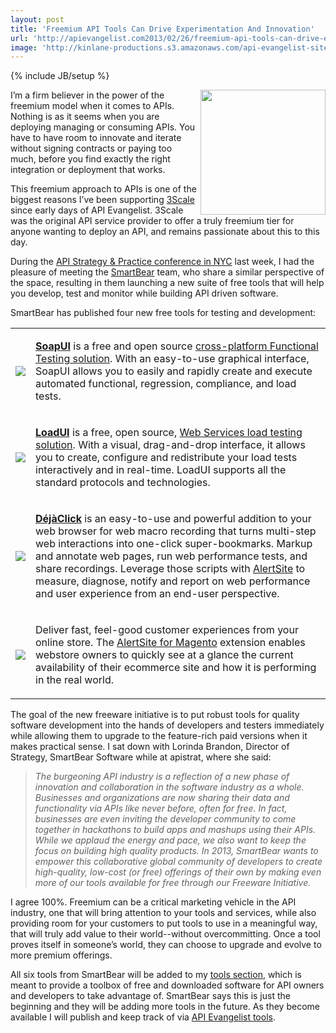```yaml
---
layout: post
title: 'Freemium API Tools Can Drive Experimentation And Innovation'
url: 'http://apievangelist.com2013/02/26/freemium-api-tools-can-drive-experimentation-and--innovation/'
image: 'http://kinlane-productions.s3.amazonaws.com/api-evangelist-site/blog/SmartBear-Logo.png'
---
```

{% include JB/setup %}
<p>
     <a href="http://smartbear.com/" target="_blank"><img src="https://s3.amazonaws.com/kinlane-productions/api-evangelist/smartbear/SmartBear-Logo.png"  width="200" align="right" /></a>
</p>
<p>
     I’m a firm believer in the power of the freemium model when it comes to APIs. Nothing is as it seems when you are deploying managing or consuming APIs. You have to have room to innovate and iterate without signing contracts or paying too much, before you find exactly the right integration or deployment that works.
</p>
<p>
     This freemium approach to APIs is one of the biggest reasons I’ve been supporting <a title="3Scale" href="http://3scale.net">3Scale</a> since early days of API Evangelist. 3Scale was the original API service provider to offer a truly freemium tier for anyone wanting to deploy an API, and remains passionate about this to this day.
</p>
<p>
     During the <a href="http://www.apistrategyconference.com/">API Strategy &amp; Practice conference in NYC</a> last week, I had the pleasure of meeting the <a href="http://smartbear.com/">SmartBear</a> team, who share a similar perspective of the space, resulting in them launching a new suite of free tools that will help you develop, test and monitor while building API driven software.
</p>
<p>
     SmartBear has published four new free tools for testing and development:
</p>
<table>
     <tbody>
          <tr>
               <td>
                    <a  href="http://smartbear.com/products/open-source-tools/soapui" target="_blank"><img src="http://smartbear.com/SmartBear/media/images/Products/soapUI/SoapUI.jpg?width=198&amp;height=64&amp;ext=.jpg&amp;maxsidesize=200"  /></a>
               </td>
               <td>
                    <p>
                         <a  href="http://smartbear.com/products/open-source-tools/soapui" target="_blank"><strong>SoapUI</strong></a> is a free and open source <a href="http://www.soapui.org/" target="_blank">cross-platform Functional Testing solution</a>. With an easy-to-use graphical interface, SoapUI allows you to easily and rapidly create and execute automated functional, regression, compliance, and load tests.
                    </p>
               </td>
          </tr>
          <tr>
               <td>
                    <a  href="http://smartbear.com/products/open-source-tools/loadui" target="_blank"><img src="http://smartbear.com/SmartBear/media/images/Products/loadUI/LoadUI.jpg?width=198&amp;height=64&amp;ext=.jpg&amp;maxsidesize=200"  /></a>
               </td>
               <td>
                    <p>
                         <a  href="http://smartbear.com/products/open-source-tools/loadui" target="_blank"><strong>LoadUI</strong></a> is a free, open source, <a href="http://www.loadui.org/" target="_target">Web Services load testing solution</a>. With a visual, drag-and-drop interface, it allows you to create, configure and redistribute your load tests interactively and in real-time. LoadUI supports all the standard protocols and technologies.
                    </p>
               </td>
          </tr>
          <tr>
               <td>
                    <a  href="http://smartbear.com/products/free-tools/DejaClick" target="_blank"><img src="http://smartbear.com/SmartBear/media/images/Products/DejaClick/DejaClick.jpg?width=198&amp;height=64&amp;ext=.jpg&amp;maxsidesize=200"  /></a>
               </td>
               <td>
                    <p>
                         <a  href="http://smartbear.com/products/free-tools/DejaClick" target="_blank"><strong>DéjàClick</strong></a> is an easy-to-use and powerful addition to your web browser for web macro recording that turns multi-step web interactions into one-click super-bookmarks. Markup and annotate web pages, run web performance tests, and share recordings. Leverage those scripts with <a href="http://smartbear.com/products/web-monitoring/website-monitoring">AlertSite</a> to measure, diagnose, notify and report on web performance and user experience from an end-user perspective.
                    </p>
               </td>
          </tr>
          <tr>
               <td>
                    <a  href="http://smartbear.com/products/free-tools/AlertSite-for-Magento" target="_blank"><img src="http://smartbear.com/SmartBear/media/images/Products/Alertsite/AlertSite.jpg?width=198&amp;height=64&amp;ext=.jpg&amp;maxsidesize=200"  /></a>
               </td>
               <td>
                    <p>
                         Deliver fast, feel-good customer experiences from your online store. The <a href="http://www.magentocommerce.com/magento-connect/catalog/product/view/id/16228/" target="_blank">AlertSite for Magento</a> extension enables webstore owners to quickly see at a glance the current availability of their ecommerce site and how it is performing in the real world.
                    </p>
               </td>
          </tr>
     </tbody>
</table>
<p>
     The goal of the new freeware initiative is to put robust tools for quality software development into the hands of developers and testers immediately while allowing them to upgrade to the feature-rich paid versions when it makes practical sense. I sat down with Lorinda Brandon, Director of Strategy, SmartBear Software while at apistrat, where she said:
</p>
<blockquote>
     <em>The burgeoning API industry is a reflection of a new phase of innovation and collaboration in the software industry as a whole. Businesses and organizations are now sharing their data and functionality via APIs like never before, often for free. In fact, businesses are even inviting the developer community to come together in hackathons to build apps and mashups using their APIs. While we applaud the energy and pace, we also want to keep the focus on building high quality products. In 2013, SmartBear wants to empower this collaborative global community of developers to create high-quality, low-cost (or free) offerings of their own by making even more of our tools available for free through our Freeware Initiative.</em>
</blockquote>
<p>
     I agree 100%. Freemium can be a critical marketing vehicle in the API industry, one that will bring attention to your tools and services, while also providing room for your customers to put tools to use in a meaningful way, that will truly add value to their world--without overcommitting. Once a tool proves itself in someone’s world, they can choose to upgrade and evolve to more premium offerings.
</p>
<p>
     All six tools from SmartBear will be added to my <a href="/apitools/">tools section</a>, which is meant to provide a toolbox of free and downloaded software for API owners and developers to take advantage of. SmartBear says this is just the beginning and they will be adding more tools in the future. As they become available I will publish and keep track of via <a href="/apitools/">API Evangelist tools</a>.
</p>
